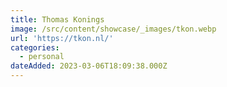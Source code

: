```yaml
---
title: Thomas Konings
image: /src/content/showcase/_images/tkon.webp
url: 'https://tkon.nl/'
categories:
  - personal
dateAdded: 2023-03-06T18:09:38.000Z
---
```


